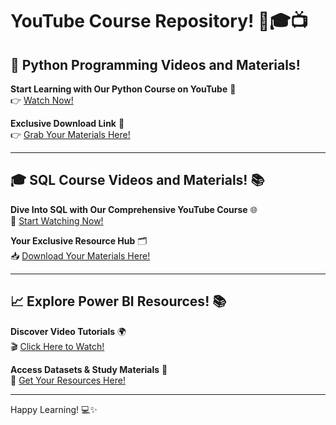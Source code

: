 # YouTube Course Repository! 🌟🎓📺

## 🐍 Python Programming Videos and Materials! 

**Start Learning with Our Python Course on YouTube** 🚀  
👉 <a href="https://www.youtube.com/playlist?list=PL2hXNYim5xvpFvPZZJryKOv0CwHJ8-PgQ" target="_blank">Watch Now!</a>


**Exclusive Download Link** 📂  
👉 [Grab Your Materials Here!](https://drive.google.com/drive/folders/1kxto__WqDuqSBX8HfJ2aV1h-ez0w8LxG)

---

## 🎓 SQL Course Videos and Materials! 📚

**Dive Into SQL with Our Comprehensive YouTube Course** 🌐  
🎥 [Start Watching Now!](https://www.youtube.com/playlist?list=PL2hXNYim5xvrxfNc-vKQufysrw-KK1qDf)

**Your Exclusive Resource Hub** 🗂️  
📥 [Download Your Materials Here!](https://drive.google.com/drive/folders/1GpZdVHT1_Mqh2OHDmm_iHuXOFw6Q4RBD?usp=drive_link)

---
## 📈 Explore Power BI Resources! 📚

**Discover Video Tutorials** 🌍  
🎬 [Click Here to Watch!](https://www.youtube.com/playlist?list=PL2hXNYim5xvqW59QZ-6VX39AqTvKCoWvs)

**Access Datasets & Study Materials** 📂  
📩 [Get Your Resources Here!](https://drive.google.com/open?id=1YzWxVHZr_FTEjEPxG3SiVnpLyyw3htoX&usp=drive_fs)

---

Happy Learning! 💻✨
